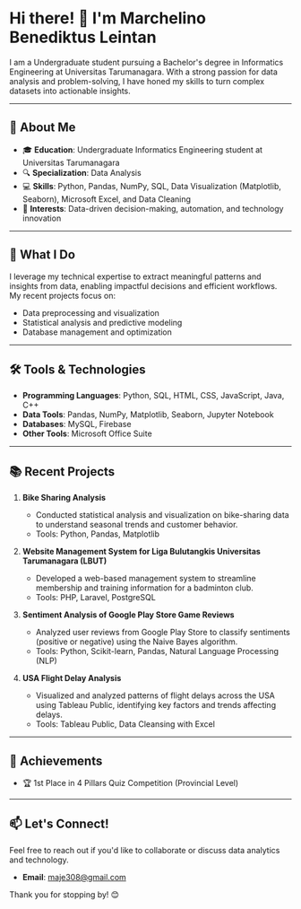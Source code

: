 # Hi there! 👋 I'm Marchelino Benediktus Leintan  

I am a Undergraduate student pursuing a Bachelor's degree in Informatics Engineering at Universitas Tarumanagara. With a strong passion for data analysis and problem-solving, I have honed my skills to turn complex datasets into actionable insights.  

---

## 🚀 About Me  
- 🎓 **Education**: Undergraduate Informatics Engineering student at Universitas Tarumanagara  
- 🔍 **Specialization**: Data Analysis  
- 💻 **Skills**: Python, Pandas, NumPy, SQL, Data Visualization (Matplotlib, Seaborn), Microsoft Excel, and Data Cleaning  
- 🌟 **Interests**: Data-driven decision-making, automation, and technology innovation  

---

## 💼 What I Do  
I leverage my technical expertise to extract meaningful patterns and insights from data, enabling impactful decisions and efficient workflows.  
My recent projects focus on:  
- Data preprocessing and visualization  
- Statistical analysis and predictive modeling  
- Database management and optimization  

---

## 🛠️ Tools & Technologies  
- **Programming Languages**: Python, SQL, HTML, CSS, JavaScript, Java, C++  
- **Data Tools**: Pandas, NumPy, Matplotlib, Seaborn, Jupyter Notebook  
- **Databases**: MySQL, Firebase  
- **Other Tools**: Microsoft Office Suite  

---

## 📚 Recent Projects  
1. **Bike Sharing Analysis**  
   - Conducted statistical analysis and visualization on bike-sharing data to understand seasonal trends and customer behavior.  
   - Tools: Python, Pandas, Matplotlib  

2. **Website Management System for Liga Bulutangkis Universitas Tarumanagara (LBUT)**  
   - Developed a web-based management system to streamline membership and training information for a badminton club.  
   - Tools: PHP, Laravel, PostgreSQL

3. **Sentiment Analysis of Google Play Store Game Reviews**  
   - Analyzed user reviews from Google Play Store to classify sentiments (positive or negative) using the Naive Bayes algorithm.  
   - Tools: Python, Scikit-learn, Pandas, Natural Language Processing (NLP)  

4. **USA Flight Delay Analysis**  
   - Visualized and analyzed patterns of flight delays across the USA using Tableau Public, identifying key factors and trends affecting delays.  
   - Tools: Tableau Public, Data Cleansing with Excel  

---

## 🌟 Achievements  
- 🏆 1st Place in 4 Pillars Quiz Competition (Provincial Level)  
---

## 📫 Let's Connect!  
Feel free to reach out if you'd like to collaborate or discuss data analytics and technology.  
- **Email**: maje308@gmail.com  

Thank you for stopping by! 😊  

